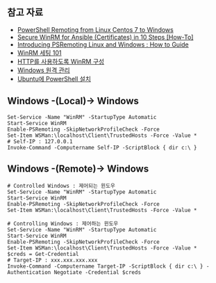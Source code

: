 ## 참고 자료
- [PowerShell Remoting from Linux Centos 7 to Windows](https://blog.yucas.net/2021/03/25/powershell-remoting-from-linux-to-windows-centos-7/)
- [Secure WinRM for Ansible (Certificates) in 10 Steps [How-To]](https://adamtheautomator.com/ansible-winrm/)
- [Introducing PSRemoting Linux and Windows : How to Guide](https://adamtheautomator.com/psremoting-linux/#Connecting_tofrom_WindowsLinux_with_Password_Authentication)
- [WinRM 세팅 101](https://gist.github.com/ajchemist/5ae3b87add56d39a5b051d860b8bc781)
- [HTTP를 사용하도록 WinRM 구성](https://docs.vmware.com/kr/vRealize-Orchestrator/8.8/com.vmware.vrealize.orchestrator-use-plugins.doc/GUID-D4ACA4EF-D018-448A-866A-DECDDA5CC3C1.html)
- [Windows 원격 관리](https://runebook.dev/ko/docs/ansible/user_guide/windows_winrm)
- [Ubuntu에 PowerShell 설치](https://docs.microsoft.com/ko-kr/powershell/scripting/install/install-ubuntu?view=powershell-7.2)


## Windows -(Local)-> Windows
```
Set-Service -Name "WinRM" -StartupType Automatic
Start-Service WinRM
Enable-PSRemoting -SkipNetworkProfileCheck -Force
Set-Item WSMan:\localhost\Client\TrustedHosts -Force -Value *
# Self-IP : 127.0.0.1
Invoke-Command -Computername Self-IP -ScriptBlock { dir c:\ }
```

## Windows -(Remote)-> Windows
```shell
# Controlled Windows : 제어되는 윈도우
Set-Service -Name "WinRM" -StartupType Automatic
Start-Service WinRM
Enable-PSRemoting -SkipNetworkProfileCheck -Force
Set-Item WSMan:\localhost\Client\TrustedHosts -Force -Value *

# Controlling Windows : 제어하는 윈도우
Set-Service -Name "WinRM" -StartupType Automatic
Start-Service WinRM
Enable-PSRemoting -SkipNetworkProfileCheck -Force
Set-Item WSMan:\localhost\Client\TrustedHosts -Force -Value *
$creds = Get-Credential
# Target-IP : xxx.xxx.xxx.xxx
Invoke-Command -Computername Target-IP -ScriptBlock { dir c:\ } -Authentication Negotiate -Credential $creds
```
